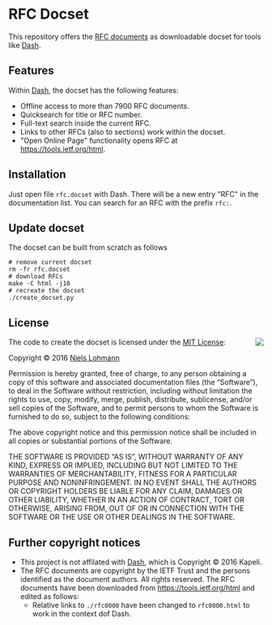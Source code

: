 # RFC Docset

This repository offers the [RFC documents](https://tools.ietf.org/rfc/index) as downloadable docset for tools like [Dash](https://kapeli.com/dash).

## Features

Within [Dash](https://kapeli.com/dash), the docset has the following features:

- Offline access to more than 7900 RFC documents.
- Quicksearch for title or RFC number.
- Full-text search inside the current RFC.
- Links to other RFCs (also to sections) work within the docset.
- "Open Online Page" functionality opens RFC at <https://tools.ietf.org/html>.

## Installation

Just open file `rfc.docset` with Dash. There will be a new entry "RFC" in the documentation list. You can search for an RFC with the prefix `rfc:`.

## Update docset

The docset can be built from scratch as follows

	# remove current docset
	rm -fr rfc.docset
	# download RFCs
	make -C html -j10
	# recreate the docset
	./create_docset.py

## License

<img align="right" src="http://opensource.org/trademarks/opensource/OSI-Approved-License-100x137.png">

The code to create the docset is licensed under the [MIT License](http://opensource.org/licenses/MIT):

Copyright &copy; 2016 [Niels Lohmann](http://nlohmann.me)

Permission is hereby granted, free of charge, to any person obtaining a copy of this software and associated documentation files (the “Software”), to deal in the Software without restriction, including without limitation the rights to use, copy, modify, merge, publish, distribute, sublicense, and/or sell copies of the Software, and to permit persons to whom the Software is furnished to do so, subject to the following conditions:

The above copyright notice and this permission notice shall be included in all copies or substantial portions of the Software.

THE SOFTWARE IS PROVIDED “AS IS”, WITHOUT WARRANTY OF ANY KIND, EXPRESS OR IMPLIED, INCLUDING BUT NOT LIMITED TO THE WARRANTIES OF MERCHANTABILITY, FITNESS FOR A PARTICULAR PURPOSE AND NONINFRINGEMENT. IN NO EVENT SHALL THE AUTHORS OR COPYRIGHT HOLDERS BE LIABLE FOR ANY CLAIM, DAMAGES OR OTHER LIABILITY, WHETHER IN AN ACTION OF CONTRACT, TORT OR OTHERWISE, ARISING FROM, OUT OF OR IN CONNECTION WITH THE SOFTWARE OR THE USE OR OTHER DEALINGS IN THE SOFTWARE.

## Further copyright notices

- This project is not affilated with [Dash](https://kapeli.com/dash), which is Copyright &copy; 2016 Kapeli.
- The RFC documents are copyright by the IETF Trust and the persons identified as the document authors. All rights reserved. The RFC documents have been downloaded from <https://tools.ietf.org/html> and edited as follows:
  - Relative links to `./rfc0000` have been changed to `rfc0000.html` to work in the context dof Dash.
